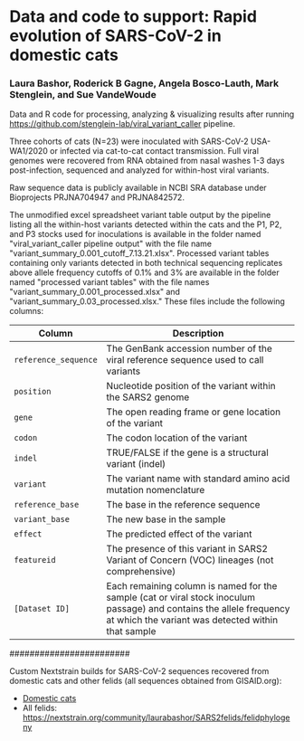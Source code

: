 # Data and code to support: Rapid evolution of SARS-CoV-2 in domestic cats
### Laura Bashor, Roderick B Gagne, Angela Bosco-Lauth, Mark Stenglein, and Sue VandeWoude

Data and R code for processing, analyzing & visualizing results after running https://github.com/stenglein-lab/viral_variant_caller pipeline.

Three cohorts of cats (N=23) were inoculated with SARS-CoV-2 USA-WA1/2020 or infected via cat-to-cat contact transmission. Full viral genomes were recovered from RNA obtained from nasal washes 1-3 days post-infection, sequenced and analyzed for within-host viral variants. 

Raw sequence data is publicly available in NCBI SRA database under Bioprojects PRJNA704947 and 
PRJNA842572.

The unmodified excel spreadsheet variant table output by the pipeline listing all the within-host variants detected within the cats and the P1, P2, and P3 stocks used for inoculations is available in the folder named "viral_variant_caller pipeline output" with the file name "variant_summary_0.001_cutoff_7.13.21.xlsx". Processed variant tables containing only variants detected in both technical sequencing replicates above allele frequency cutoffs of 0.1% and 3% are available in the folder named "processed variant tables" with the file names "variant_summary_0.001_processed.xlsx" and "variant_summary_0.03_processed.xlsx." These files include the following columns:

| Column | Description |
| --- | --- |
| `reference_sequence` | The GenBank accession number of the viral reference sequence used to call variants |
| `position` | Nucleotide position of the variant within the SARS2 genome |
| `gene` | The open reading frame or gene location of the variant  |
| `codon` | The codon location of the variant |
| `indel` | TRUE/FALSE if the gene is a structural variant (indel) |
| `variant` | The variant name with standard amino acid mutation nomenclature  |
| `reference_base` | The base in the reference sequence |
| `variant_base` | The new base in the sample |
| `effect` | The predicted effect of the variant |
| `featureid` | The presence of this variant in SARS2 Variant of Concern (VOC) lineages (not comprehensive) |
| `[Dataset ID]` | Each remaining column is named for the sample (cat or viral stock inoculum passage) and contains the allele frequency at which the variant was detected within that sample |

########################

Custom Nextstrain builds for SARS-CoV-2 sequences recovered from domestic cats and other felids (all sequences obtained from GISAID.org):
- [Domestic cats](https://nextstrain.org/community/laurabashor/SARS2felids/catphylogeny)
- All felids: https://nextstrain.org/community/laurabashor/SARS2felids/felidphylogeny

